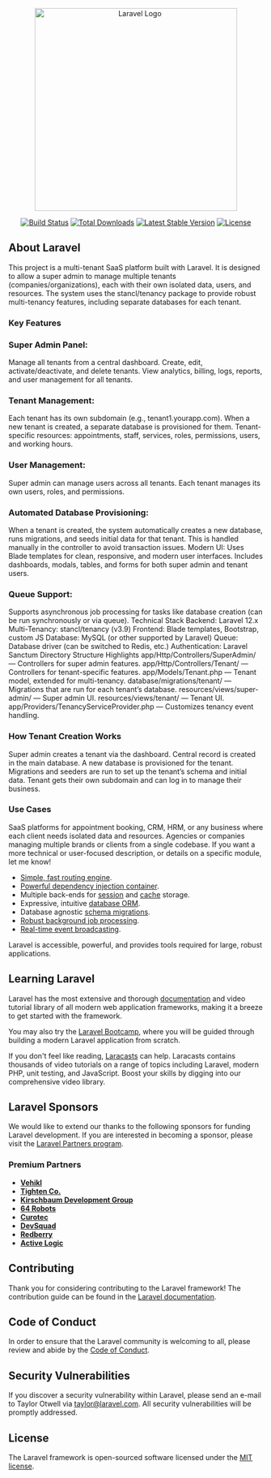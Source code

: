 <p align="center"><a href="https://laravel.com" target="_blank"><img src="https://raw.githubusercontent.com/laravel/art/master/logo-lockup/5%20SVG/2%20CMYK/1%20Full%20Color/laravel-logolockup-cmyk-red.svg" width="400" alt="Laravel Logo"></a></p>

<p align="center">
<a href="https://github.com/laravel/framework/actions"><img src="https://github.com/laravel/framework/workflows/tests/badge.svg" alt="Build Status"></a>
<a href="https://packagist.org/packages/laravel/framework"><img src="https://img.shields.io/packagist/dt/laravel/framework" alt="Total Downloads"></a>
<a href="https://packagist.org/packages/laravel/framework"><img src="https://img.shields.io/packagist/v/laravel/framework" alt="Latest Stable Version"></a>
<a href="https://packagist.org/packages/laravel/framework"><img src="https://img.shields.io/packagist/l/laravel/framework" alt="License"></a>
</p>

## About Laravel

This project is a multi-tenant SaaS platform built with Laravel. It is designed to allow a super admin to manage multiple tenants (companies/organizations), each with their own isolated data, users, and resources. The system uses the stancl/tenancy package to provide robust multi-tenancy features, including separate databases for each tenant.
### Key Features
### Super Admin Panel:
Manage all tenants from a central dashboard.
Create, edit, activate/deactivate, and delete tenants.
View analytics, billing, logs, reports, and user management for all tenants.
### Tenant Management:
Each tenant has its own subdomain (e.g., tenant1.yourapp.com).
When a new tenant is created, a separate database is provisioned for them.
Tenant-specific resources: appointments, staff, services, roles, permissions, users, and working hours.
### User Management:
Super admin can manage users across all tenants.
Each tenant manages its own users, roles, and permissions.
### Automated Database Provisioning:
When a tenant is created, the system automatically creates a new database, runs migrations, and seeds initial data for that tenant.
This is handled manually in the controller to avoid transaction issues.
Modern UI:
Uses Blade templates for clean, responsive, and modern user interfaces.
Includes dashboards, modals, tables, and forms for both super admin and tenant users.
### Queue Support:
Supports asynchronous job processing for tasks like database creation (can be run synchronously or via queue).
Technical Stack
Backend: Laravel 12.x
Multi-Tenancy: stancl/tenancy (v3.9)
Frontend: Blade templates, Bootstrap, custom JS
Database: MySQL (or other supported by Laravel)
Queue: Database driver (can be switched to Redis, etc.)
Authentication: Laravel Sanctum
Directory Structure Highlights
app/Http/Controllers/SuperAdmin/ — Controllers for super admin features.
app/Http/Controllers/Tenant/ — Controllers for tenant-specific features.
app/Models/Tenant.php — Tenant model, extended for multi-tenancy.
database/migrations/tenant/ — Migrations that are run for each tenant’s database.
resources/views/super-admin/ — Super admin UI.
resources/views/tenant/ — Tenant UI.
app/Providers/TenancyServiceProvider.php — Customizes tenancy event handling.
### How Tenant Creation Works
Super admin creates a tenant via the dashboard.
Central record is created in the main database.
A new database is provisioned for the tenant.
Migrations and seeders are run to set up the tenant’s schema and initial data.
Tenant gets their own subdomain and can log in to manage their business.
### Use Cases
SaaS platforms for appointment booking, CRM, HRM, or any business where each client needs isolated data and resources.
Agencies or companies managing multiple brands or clients from a single codebase.
If you want a more technical or user-focused description, or details on a specific module, let me know!
- [Simple, fast routing engine](https://laravel.com/docs/routing).
- [Powerful dependency injection container](https://laravel.com/docs/container).
- Multiple back-ends for [session](https://laravel.com/docs/session) and [cache](https://laravel.com/docs/cache) storage.
- Expressive, intuitive [database ORM](https://laravel.com/docs/eloquent).
- Database agnostic [schema migrations](https://laravel.com/docs/migrations).
- [Robust background job processing](https://laravel.com/docs/queues).
- [Real-time event broadcasting](https://laravel.com/docs/broadcasting).

Laravel is accessible, powerful, and provides tools required for large, robust applications.

## Learning Laravel

Laravel has the most extensive and thorough [documentation](https://laravel.com/docs) and video tutorial library of all modern web application frameworks, making it a breeze to get started with the framework.

You may also try the [Laravel Bootcamp](https://bootcamp.laravel.com), where you will be guided through building a modern Laravel application from scratch.

If you don't feel like reading, [Laracasts](https://laracasts.com) can help. Laracasts contains thousands of video tutorials on a range of topics including Laravel, modern PHP, unit testing, and JavaScript. Boost your skills by digging into our comprehensive video library.

## Laravel Sponsors

We would like to extend our thanks to the following sponsors for funding Laravel development. If you are interested in becoming a sponsor, please visit the [Laravel Partners program](https://partners.laravel.com).

### Premium Partners

- **[Vehikl](https://vehikl.com)**
- **[Tighten Co.](https://tighten.co)**
- **[Kirschbaum Development Group](https://kirschbaumdevelopment.com)**
- **[64 Robots](https://64robots.com)**
- **[Curotec](https://www.curotec.com/services/technologies/laravel)**
- **[DevSquad](https://devsquad.com/hire-laravel-developers)**
- **[Redberry](https://redberry.international/laravel-development)**
- **[Active Logic](https://activelogic.com)**

## Contributing

Thank you for considering contributing to the Laravel framework! The contribution guide can be found in the [Laravel documentation](https://laravel.com/docs/contributions).

## Code of Conduct

In order to ensure that the Laravel community is welcoming to all, please review and abide by the [Code of Conduct](https://laravel.com/docs/contributions#code-of-conduct).

## Security Vulnerabilities

If you discover a security vulnerability within Laravel, please send an e-mail to Taylor Otwell via [taylor@laravel.com](mailto:taylor@laravel.com). All security vulnerabilities will be promptly addressed.

## License

The Laravel framework is open-sourced software licensed under the [MIT license](https://opensource.org/licenses/MIT).
